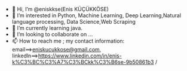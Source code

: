 - 👋 Hi, I’m @eniskkse(Enis KÜÇÜKKÖSE)
- 👀 I’m interested in Python, Machine Learning, Deep Learning,Natural language processing, Data Science,Web Scraping
- 🌱 I’m currently learning java.
- 💞️ I’m looking to collaborate on ...
- 📫 How to reach me ;
my contact information:
email==>eniskucukkose@gmail.com,
linkedln==>https://www.linkedin.com/in/enis-k%C3%BC%C3%A7%C3%BCkk%C3%B6se-9b50861b3 /

<!---
eniskkse/eniskkse is a ✨ special ✨ repository because its `README.md` (this file) appears on your GitHub profile.
You can click the Preview link to take a look at your changes.
--->
